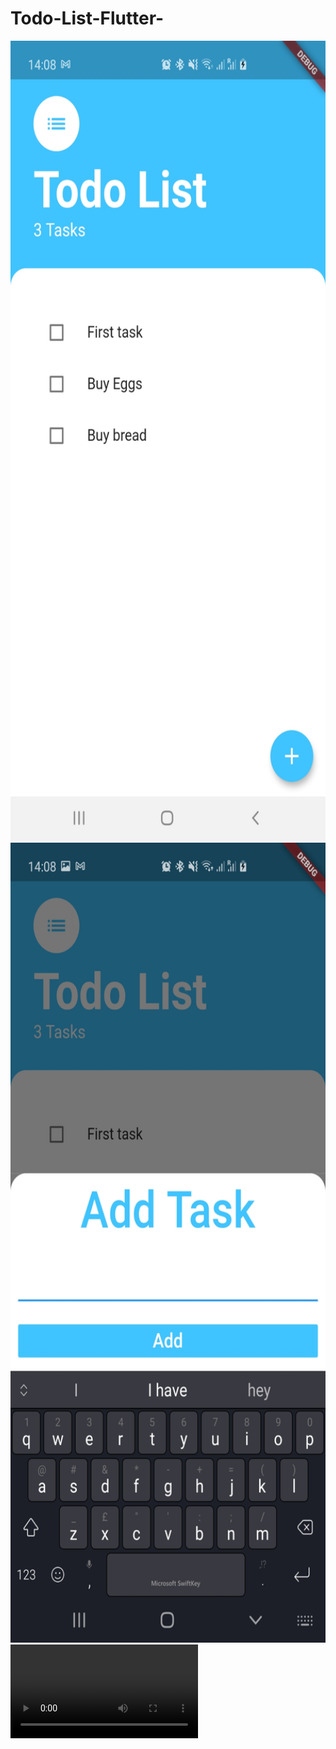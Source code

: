 # Todo-List-Flutter-

<img src="./TodoList_output/ss1.jpg" widht="720" height="1280"/>
<img src="./TodoList_output/ss2.jpg" widht="720" height="1280"/>

<video controls>
<source src="./TodoList_output/todolist.mp4" type="video/mp4"><
</video>

